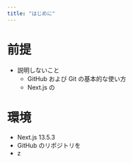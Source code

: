 ```yaml
---
title: "はじめに"
---
```


# 前提

- 説明しないこと
  - GitHub および Git の基本的な使い方
  - Next.js の

# 環境

- Next.js 13.5.3
- GitHub のリポジトリを
- z
